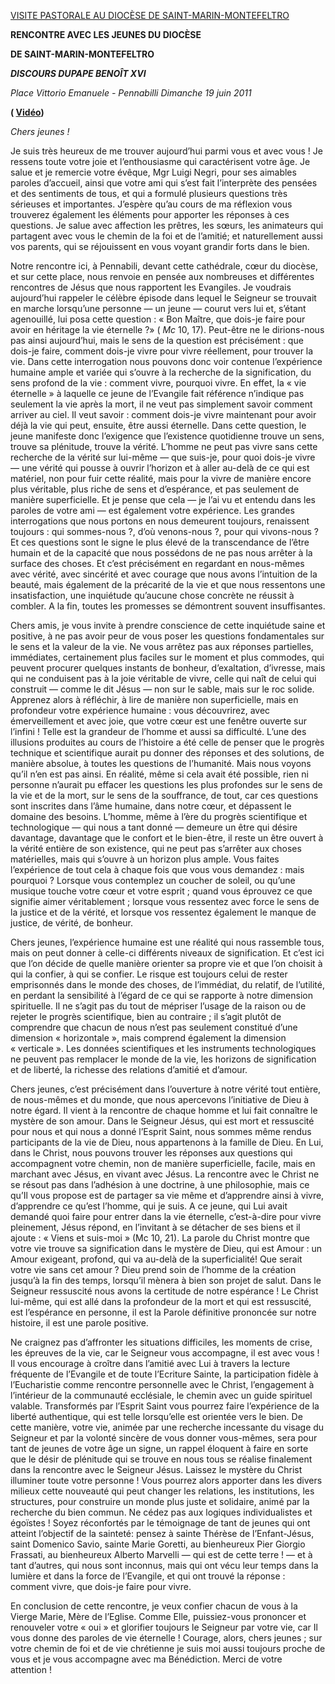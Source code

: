 [VISITE PASTORALE AU DIOCÈSE DE SAINT-MARIN-MONTEFELTRO](/content/benedict-xvi/fr/travels/2011/index_san-marino.html)

**RENCONTRE AVEC LES JEUNES DU DIOCÈSE**

**DE SAINT-MARIN-MONTEFELTRO**

***DISCOURS DU******PAPE BENOÎT XVI***

*Place Vittorio Emanuele - Pennabilli* *Dimanche 19 juin 2011*

**( [Vidéo](http://player.rv.va/vaticanplayer.asp?language=it&tic=VA_T8EP9D4I))**

*Chers jeunes !*

Je suis très heureux de me trouver aujourd’hui parmi vous et avec vous ! Je ressens toute votre joie et l’enthousiasme qui caractérisent votre âge. Je salue et je remercie votre évêque, Mgr Luigi Negri, pour ses aimables paroles d’accueil, ainsi que votre ami qui s’est fait l’interprète des pensées et des sentiments de tous, et qui a formulé plusieurs questions très sérieuses et importantes. J’espère qu’au cours de ma réflexion vous trouverez également les éléments pour apporter les réponses à ces questions. Je salue avec affection les prêtres, les sœurs, les animateurs qui partagent avec vous le chemin de la foi et de l’amitié; et naturellement aussi vos parents, qui se réjouissent en vous voyant grandir forts dans le bien.

Notre rencontre ici, à Pennabili, devant cette cathédrale, cœur du diocèse, et sur cette place, nous renvoie en pensée aux nombreuses et différentes rencontres de Jésus que nous rapportent les Evangiles. Je voudrais aujourd’hui rappeler le célèbre épisode dans lequel le Seigneur se trouvait en marche lorsqu’une personne — un jeune — courut vers lui et, s’étant agenouillé, lui posa cette question : « Bon Maître, que dois-je faire pour avoir en héritage la vie éternelle ?» ( *Mc* 10, 17). Peut-être ne le dirions-nous pas ainsi aujourd’hui, mais le sens de la question est précisément : que dois-je faire, comment dois-je vivre pour vivre réellement, pour trouver la vie. Dans cette interrogation nous pouvons donc voir contenue l’expérience humaine ample et variée qui s’ouvre à la recherche de la signification, du sens profond de la vie : comment vivre, pourquoi vivre. En effet, la « vie éternelle » à laquelle ce jeune de l’Evangile fait référence n’indique pas seulement la vie après la mort, il ne veut pas simplement savoir comment arriver au ciel. Il veut savoir : comment dois-je vivre maintenant pour avoir déjà la vie qui peut, ensuite, être aussi éternelle. Dans cette question, le jeune manifeste donc l’exigence que l’existence quotidienne trouve un sens, trouve sa plénitude, trouve la vérité. L’homme ne peut pas vivre sans cette recherche de la vérité sur lui-même — que suis-je, pour quoi dois-je vivre — une vérité qui pousse à ouvrir l’horizon et à aller au-delà de ce qui est matériel, non pour fuir cette réalité, mais pour la vivre de manière encore plus véritable, plus riche de sens et d’espérance, et pas seulement de manière superficielle. Et je pense que cela — je l’ai vu et entendu dans les paroles de votre ami — est également votre expérience. Les grandes interrogations que nous portons en nous demeurent toujours, renaissent toujours : qui sommes-nous ?, d’où venons-nous ?, pour qui vivons-nous ? Et ces questions sont le signe le plus élevé de la transcendance de l’être humain et de la capacité que nous possédons de ne pas nous arrêter à la surface des choses. Et c’est précisément en regardant en nous-mêmes avec vérité, avec sincérité et avec courage que nous avons l’intuition de la beauté, mais également de la précarité de la vie et que nous ressentons une insatisfaction, une inquiétude qu’aucune chose concrète ne réussit à combler. A la fin, toutes les promesses se démontrent souvent insuffisantes.

Chers amis, je vous invite à prendre conscience de cette inquiétude saine et positive, à ne pas avoir peur de vous poser les questions fondamentales sur le sens et la valeur de la vie. Ne vous arrêtez pas aux réponses partielles, immédiates, certainement plus faciles sur le moment et plus commodes, qui peuvent procurer quelques instants de bonheur, d’exaltation, d’ivresse, mais qui ne conduisent pas à la joie véritable de vivre, celle qui naît de celui qui construit — comme le dit Jésus — non sur le sable, mais sur le roc solide. Apprenez alors à réfléchir, à lire de manière non superficielle, mais en profondeur votre expérience humaine : vous découvrirez, avec émerveillement et avec joie, que votre cœur est une fenêtre ouverte sur l’infini ! Telle est la grandeur de l’homme et aussi sa difficulté. L’une des illusions produites au cours de l’histoire a été celle de penser que le progrès technique et scientifique aurait pu donner des réponses et des solutions, de manière absolue, à toutes les questions de l’humanité. Mais nous voyons qu’il n’en est pas ainsi. En réalité, même si cela avait été possible, rien ni personne n’aurait pu effacer les questions les plus profondes sur le sens de la vie et de la mort, sur le sens de la souffrance, de tout, car ces questions sont inscrites dans l’âme humaine, dans notre cœur, et dépassent le domaine des besoins. L’homme, même à l’ère du progrès scientifique et technologique — qui nous a tant donné — demeure un être qui désire davantage, davantage que le confort et le bien-être, il reste un être ouvert à la vérité entière de son existence, qui ne peut pas s’arrêter aux choses matérielles, mais qui s’ouvre à un horizon plus ample. Vous faites l’expérience de tout cela à chaque fois que vous vous demandez : mais pourquoi ? Lorsque vous contemplez un coucher de soleil, ou qu’une musique touche votre cœur et votre esprit ; quand vous éprouvez ce que signifie aimer véritablement ; lorsque vous ressentez avec force le sens de la justice et de la vérité, et lorsque vos ressentez également le manque de justice, de vérité, de bonheur.

Chers jeunes, l’expérience humaine est une réalité qui nous rassemble tous, mais on peut donner à celle-ci différents niveaux de signification. Et c’est ici que l’on décide de quelle manière orienter sa propre vie et que l’on choisit à qui la confier, à qui se confier. Le risque est toujours celui de rester emprisonnés dans le monde des choses, de l’immédiat, du relatif, de l’utilité, en perdant la sensibilité à l’égard de ce qui se rapporte à notre dimension spirituelle. Il ne s’agit pas du tout de mépriser l’usage de la raison ou de rejeter le progrès scientifique, bien au contraire ; il s’agit plutôt de comprendre que chacun de nous n’est pas seulement constitué d’une dimension « horizontale », mais comprend également la dimension « verticale ». Les données scientifiques et les instruments technologiques ne peuvent pas remplacer le monde de la vie, les horizons de signification et de liberté, la richesse des relations d’amitié et d’amour.

Chers jeunes, c’est précisément dans l’ouverture à notre vérité tout entière, de nous-mêmes et du monde, que nous apercevons l’initiative de Dieu à notre égard. Il vient à la rencontre de chaque homme et lui fait connaître le mystère de son amour. Dans le Seigneur Jésus, qui est mort et ressuscité pour nous et qui nous a donné l’Esprit Saint, nous sommes même rendus participants de la vie de Dieu, nous appartenons à la famille de Dieu. En Lui, dans le Christ, nous pouvons trouver les réponses aux questions qui accompagnent votre chemin, non de manière superficielle, facile, mais en marchant avec Jésus, en vivant avec Jésus. La rencontre avec le Christ ne se résout pas dans l’adhésion à une doctrine, à une philosophie, mais ce qu’Il vous propose est de partager sa vie même et d’apprendre ainsi à vivre, d’apprendre ce qu’est l’homme, qui je suis. A ce jeune, qui Lui avait demandé quoi faire pour entrer dans la vie éternelle, c’est-à-dire pour vivre pleinement, Jésus répond, en l’invitant à se détacher de ses biens et il ajoute : « Viens et suis-moi » (Mc 10, 21). La parole du Christ montre que votre vie trouve sa signification dans le mystère de Dieu, qui est Amour : un Amour exigeant, profond, qui va au-delà de la superficialité! Que serait votre vie sans cet amour ? Dieu prend soin de l’homme de la création jusqu’à la fin des temps, lorsqu’il mènera à bien son projet de salut. Dans le Seigneur ressuscité nous avons la certitude de notre espérance ! Le Christ lui-même, qui est allé dans la profondeur de la mort et qui est ressuscité, est l’espérance en personne, il est la Parole définitive prononcée sur notre histoire, il est une parole positive.

Ne craignez pas d’affronter les situations difficiles, les moments de crise, les épreuves de la vie, car le Seigneur vous accompagne, il est avec vous ! Il vous encourage à croître dans l’amitié avec Lui à travers la lecture fréquente de l’Evangile et de toute l’Ecriture Sainte, la participation fidèle à l’Eucharistie comme rencontre personnelle avec le Christ, l’engagement à l’intérieur de la communauté ecclésiale, le chemin avec un guide spirituel valable. Transformés par l’Esprit Saint vous pourrez faire l’expérience de la liberté authentique, qui est telle lorsqu’elle est orientée vers le bien. De cette manière, votre vie, animée par une recherche incessante du visage du Seigneur et par la volonté sincère de vous donner vous-mêmes, sera pour tant de jeunes de votre âge un signe, un rappel éloquent à faire en sorte que le désir de plénitude qui se trouve en nous tous se réalise finalement dans la rencontre avec le Seigneur Jésus. Laissez le mystère du Christ illuminer toute votre personne ! Vous pourrez alors apporter dans les divers milieux cette nouveauté qui peut changer les relations, les institutions, les structures, pour construire un monde plus juste et solidaire, animé par la recherche du bien commun. Ne cédez pas aux logiques individualistes et égoïstes ! Soyez réconfortés par le témoignage de tant de jeunes qui ont atteint l’objectif de la sainteté: pensez à sainte Thérèse de l’Enfant-Jésus, saint Domenico Savio, sainte Marie Goretti, au bienheureux Pier Giorgio Frassati, au bienheureux Alberto Marvelli — qui est de cette terre ! — et à tant d’autres, qui nous sont inconnus, mais qui ont vécu leur temps dans la lumière et dans la force de l’Evangile, et qui ont trouvé la réponse : comment vivre, que dois-je faire pour vivre.

En conclusion de cette rencontre, je veux confier chacun de vous à la Vierge Marie, Mère de l’Eglise. Comme Elle, puissiez-vous prononcer et renouveler votre « oui » et glorifier toujours le Seigneur par votre vie, car Il vous donne des paroles de vie éternelle ! Courage, alors, chers jeunes ; sur votre chemin de foi et de vie chrétienne je suis moi aussi toujours proche de vous et je vous accompagne avec ma Bénédiction. Merci de votre attention !
